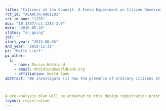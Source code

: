 ```yaml
---
title: "Citizens at the Council: A Field Experiment on Citizen Observers in Burkina Faso (Phase I)"
rct_id: "AEARCTR-0001283"
rct_id_num: "1283"
doi: "10.1257/rct.1283-3.0"
date: "2016-05-20"
status: "on_going"
jel: ""
start_year: "2015-06-05"
end_year: "2018-12-31"
pi: "Malte Lierl"
pi_other:
  1:
    - name: Marcus Holmlund
    - email: mholmlund@worldbank.org
    - affiliation: World Bank
abstract: "We investigate (1) how the presence of ordinary citizens at municipal council meetings affects the behavior of municipal decision makers, and (2) how personalized invitations to attend a municipal council meeting as a "citizen observer" influence ordinary citizens' voluntary civic participation, as well as their attitudes towards municipal governance. In a first phase, from November 2015 through May 2016, the experiment is carried out on centrally appointed local councils (special delegations), which were established in the aftermath of the popular insurrection in 2014. In a second phase, following the 2016 municipal elections, the experiment will be continued on the newly elected municipal councils that will replace the special delegations. 

A pre-analysis plan will be attached to this design registration prior to the investigators' access to outcome data. "
layout: registration
---
```


